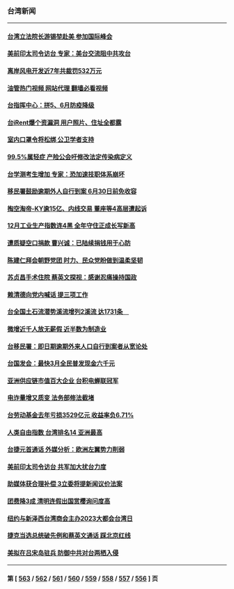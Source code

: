 ### 台湾新闻
---
#### [台湾立法院长游锡堃赴美 参加国际峰会](../../pages/ncid1349361/n13920393.md?02021245) 
#### [美前印太司令访台 专家：美台交流阻中共攻台](../../pages/ncid1349361/n13920067.md?02021245) 
#### [离岸风电开发近7年共裁罚532万元](../../pages/ncid1349361/n13920247.md?02021245) 
#### [油管热门视频 网站代理 翻墙必看视频](http://138.2.39.72:81/youtube.html?epic-marker?02021245)
#### [台指挥中心：拼5、6月防疫降级](../../pages/ncid1349361/n13920250.md?02021245) 
#### [台iRent爆个资漏洞 用户照片、住址全都露](../../pages/ncid1349361/n13920254.md?02021245) 
#### [室内口罩令将松绑 公卫学者支持](../../pages/ncid1349361/n13920249.md?02021245) 
#### [99.5%属轻症 产险公会吁修改法定传染病定义](../../pages/ncid1349361/n13920256.md?02021245) 
#### [台学测考生增加 专家：恐加速技职体系崩坏](../../pages/ncid1349361/n13920258.md?02021245) 
#### [移民署鼓励逾期外人自行到案 6月30日前免收容](../../pages/ncid1349361/n13920187.md?02021245) 
#### [掏空淘帝-KY逾15亿、内线交易 董座等4高层遭起诉](../../pages/ncid1349361/n13920184.md?02021245) 
#### [12月工业生产指数连4黑 全年守住正成长写新高](../../pages/ncid1349361/n13920181.md?02021245) 
#### [遭质疑空口捐款 曹兴诚：已陆续捐钱用于心防](../../pages/ncid1349361/n13920205.md?02021245) 
#### [陈建仁拜会朝野党团 时力、民众党盼做到温柔坚韧](../../pages/ncid1349361/n13920212.md?02021245) 
#### [苏贞昌手术住院 蔡英文探视：感谢忍痛操持国政](../../pages/ncid1349361/n13920195.md?02021245) 
#### [赖清德向党内喊话 提三项工作](../../pages/ncid1349361/n13920196.md?02021245) 
#### [台全国土石流潜势溪流增列2溪流 达1731条　](../../pages/ncid1349361/n13920189.md?02021245) 
#### [微增近千人放无薪假 近半数为制造业](../../pages/ncid1349361/n13920185.md?02021245) 
#### [台移民署：即日期逾期外来人口自行到案者从宽论处](../../pages/ncid1349361/n13920194.md?02021245) 
#### [台国发会：最快3月全民普发现金六千元](../../pages/ncid1349361/n13920179.md?02021245) 
#### [亚洲供应链市值百大企业 台积电蝉联冠军](../../pages/ncid1349361/n13920192.md?02021245) 
#### [电诈量增又质变 法务部修法截堵](../../pages/ncid1349361/n13920183.md?02021245) 
#### [台劳动基金去年亏损3529亿元 收益率负6.71%](../../pages/ncid1349361/n13920190.md?02021245) 
#### [人类自由指数 台湾排名14 亚洲最高](../../pages/ncid1349361/n13920163.md?02021245) 
#### [台捷元首通话 外媒分析：欧洲左翼势力削弱](../../pages/ncid1349361/n13920164.md?02021245) 
#### [美前印太司令访台 共军加大扰台力度](../../pages/ncid1349361/n13920166.md?02021245) 
#### [助媒体获合理补偿 3立委将提新闻议价法案](../../pages/ncid1349361/n13920134.md?02021245) 
#### [团费降3成 清明连假出国赏樱询问度高](../../pages/ncid1349361/n13920063.md?02021245) 
#### [纽约与新泽西台湾商会主办2023大都会台湾日](../../pages/ncid1349361/n13919849.md?02021245) 
#### [捷克当选总统破先例和蔡英文通话 踩北京红线](../../pages/ncid1349361/n13918857.md?02021245) 
#### [美拟在吕宋岛驻兵 防御中共对台两栖入侵](../../pages/ncid1349361/n13919568.md?02021245) 

---
#### 第 [ [563](./563.md?02021245) / [562](./562.md?02021245) / [561](./561.md?02021245) / [560](./560.md?02021245) / [559](./559.md?02021245) / [558](./558.md?02021245) / [557](./557.md?02021245) / [556](./556.md?02021245) ] 页
